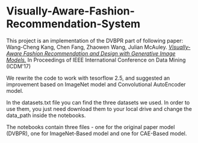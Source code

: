 # Visually-Aware-Fashion-Recommendation-System
This project is an implementation of the DVBPR part of following paper:
Wang-Cheng Kang, Chen Fang, Zhaowen Wang, Julian McAuley. *[Visually-Aware Fashion Recommendation and Design with Generative Image Models.](http://cseweb.ucsd.edu/~jmcauley/pdfs/icdm17.pdf)* In Proceedings of IEEE International Conference on Data Mining (ICDM'17)

We rewrite the code to work with tesorflow 2.5, and suggested an improvement based on ImageNet model and Convolutional AutoEncoder model. 

In the datasets.txt file you can find the three datasets we used. In order to use them, you just need download them to your local drive and change the data_path inside the notebooks.

The notebooks contain three files - one for the original paper model (DVBPR), one for ImageNet-Based model and one for CAE-Based model.
